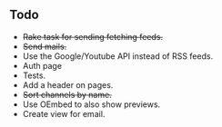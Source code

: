 ## Todo

* ~~Rake task for sending fetching feeds.~~
* ~~Send mails.~~
* Use the Google/Youtube API instead of RSS feeds.
* Auth page
* Tests.
* Add a header on pages.
* ~~Sort channels by name.~~
* Use OEmbed to also show previews.
* Create view for email.
